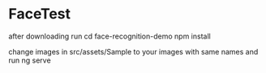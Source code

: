 # FaceTest

after downloading run 
cd face-recognition-demo
npm install

change images in src/assets/Sample to your images with same names and run ng serve
